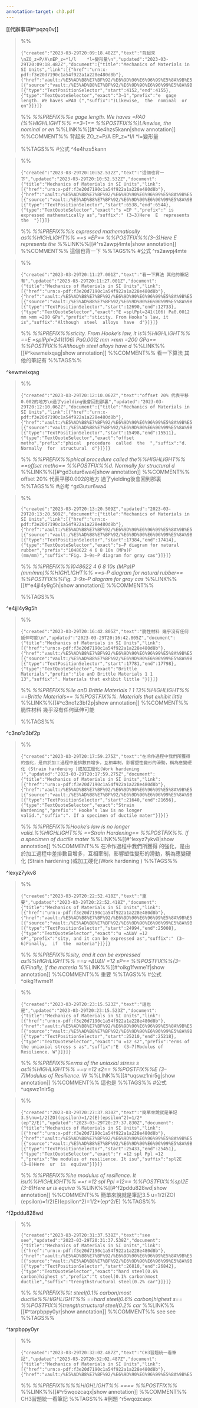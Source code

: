 ```yaml
---
annotation-target: ch3.pdf
---
```

[[代辦事項#^pqzq0v]]

>%%
>```annotation-json
>{"created":"2023-03-29T20:09:18.482Z","text":"背起來\nZO_z=P/A\nEP_z=*l/l    *l=變形量\n","updated":"2023-03-29T20:09:18.482Z","document":{"title":"Mechanics of Materials in SI Units","link":[{"href":"urn:x-pdf:f3e20d7190c1a54f922a1a228e480d8b"},{"href":"vault:/%E5%AD%B8%E7%BF%92/%E6%9D%90%E6%96%99%E5%8A%9B%E5%AD%B8/ch3.pdf"}],"documentFingerprint":"f3e20d7190c1a54f922a1a228e480d8b"},"uri":"vault:/%E5%AD%B8%E7%BF%92/%E6%9D%90%E6%96%99%E5%8A%9B%E5%AD%B8/ch3.pdf","target":[{"source":"vault:/%E5%AD%B8%E7%BF%92/%E6%9D%90%E6%96%99%E5%8A%9B%E5%AD%B8/ch3.pdf","selector":[{"type":"TextPositionSelector","start":4152,"end":4155},{"type":"TextQuoteSelector","exact":"3–1","prefix":"e  gage  length. We haves =PA0 (","suffix":")Likewise,  the  nominal  or  en"}]}]}
>```
>%%
>*%%PREFIX%%e  gage  length. We haves =PA0 (%%HIGHLIGHT%% ==3–1== %%POSTFIX%%)Likewise,  the  nominal  or  en*
>%%LINK%%[[#^4e4hzs5kann|show annotation]]
>%%COMMENT%%
>背起來
>ZO_z=P/A
>EP_z=*l/l    *l=變形量
>
>%%TAGS%%
>#公式
^4e4hzs5kann


>%%
>```annotation-json
>{"created":"2023-03-29T20:10:52.532Z","text":"這個也背一下","updated":"2023-03-29T20:10:52.532Z","document":{"title":"Mechanics of Materials in SI Units","link":[{"href":"urn:x-pdf:f3e20d7190c1a54f922a1a228e480d8b"},{"href":"vault:/%E5%AD%B8%E7%BF%92/%E6%9D%90%E6%96%99%E5%8A%9B%E5%AD%B8/ch3.pdf"}],"documentFingerprint":"f3e20d7190c1a54f922a1a228e480d8b"},"uri":"vault:/%E5%AD%B8%E7%BF%92/%E6%9D%90%E6%96%99%E5%8A%9B%E5%AD%B8/ch3.pdf","target":[{"source":"vault:/%E5%AD%B8%E7%BF%92/%E6%9D%90%E6%96%99%E5%8A%9B%E5%AD%B8/ch3.pdf","selector":[{"type":"TextPositionSelector","start":6538,"end":6544},{"type":"TextQuoteSelector","exact":"s =EP ","prefix":" is  expressed mathematically as","suffix":" (3–3)Here  E  represents  the  "}]}]}
>```
>%%
>*%%PREFIX%%is  expressed mathematically as%%HIGHLIGHT%% ==s =EP== %%POSTFIX%%(3–3)Here  E  represents  the*
>%%LINK%%[[#^rs2awpj4mte|show annotation]]
>%%COMMENT%%
>這個也背一下
>%%TAGS%%
>#公式
^rs2awpj4mte


>%%
>```annotation-json
>{"created":"2023-03-29T20:11:27.001Z","text":"看一下算法 其他的筆記有","updated":"2023-03-29T20:11:27.001Z","document":{"title":"Mechanics of Materials in SI Units","link":[{"href":"urn:x-pdf:f3e20d7190c1a54f922a1a228e480d8b"},{"href":"vault:/%E5%AD%B8%E7%BF%92/%E6%9D%90%E6%96%99%E5%8A%9B%E5%AD%B8/ch3.pdf"}],"documentFingerprint":"f3e20d7190c1a54f922a1a228e480d8b"},"uri":"vault:/%E5%AD%B8%E7%BF%92/%E6%9D%90%E6%96%99%E5%8A%9B%E5%AD%B8/ch3.pdf","target":[{"source":"vault:/%E5%AD%B8%E7%BF%92/%E6%9D%90%E6%96%99%E5%8A%9B%E5%AD%B8/ch3.pdf","selector":[{"type":"TextPositionSelector","start":12690,"end":12733},{"type":"TextQuoteSelector","exact":"E =splPpl=241(106) Pa0.0012 mm >mm =200 GPa","prefix":"sticity. From Hooke’s law, it is","suffix":"Although  steel  alloys  have  d"}]}]}
>```
>%%
>*%%PREFIX%%sticity. From Hooke’s law, it is%%HIGHLIGHT%% ==E =splPpl=241(106) Pa0.0012 mm >mm =200 GPa== %%POSTFIX%%Although  steel  alloys  have  d*
>%%LINK%%[[#^kewmeixqag|show annotation]]
>%%COMMENT%%
>看一下算法 其他的筆記有
>%%TAGS%%
>
^kewmeixqag


>%%
>```annotation-json
>{"created":"2023-03-29T20:12:10.062Z","text":"offset 20% 代表平移0.002的地方\n過了yielding後會回到那裏","updated":"2023-03-29T20:12:10.062Z","document":{"title":"Mechanics of Materials in SI Units","link":[{"href":"urn:x-pdf:f3e20d7190c1a54f922a1a228e480d8b"},{"href":"vault:/%E5%AD%B8%E7%BF%92/%E6%9D%90%E6%96%99%E5%8A%9B%E5%AD%B8/ch3.pdf"}],"documentFingerprint":"f3e20d7190c1a54f922a1a228e480d8b"},"uri":"vault:/%E5%AD%B8%E7%BF%92/%E6%9D%90%E6%96%99%E5%8A%9B%E5%AD%B8/ch3.pdf","target":[{"source":"vault:/%E5%AD%B8%E7%BF%92/%E6%9D%90%E6%96%99%E5%8A%9B%E5%AD%B8/ch3.pdf","selector":[{"type":"TextPositionSelector","start":15498,"end":15511},{"type":"TextQuoteSelector","exact":"offset  metho","prefix":"phical  procedure  called  the  ","suffix":"d.  Normally  for  structural  d"}]}]}
>```
>%%
>*%%PREFIX%%phical  procedure  called  the%%HIGHLIGHT%% ==offset  metho== %%POSTFIX%%d.  Normally  for  structural  d*
>%%LINK%%[[#^gd3utur6wa4|show annotation]]
>%%COMMENT%%
>offset 20% 代表平移0.002的地方
>過了yielding後會回到那裏
>%%TAGS%%
>#必考
^gd3utur6wa4


>%%
>```annotation-json
>{"created":"2023-03-29T20:13:20.509Z","updated":"2023-03-29T20:13:20.509Z","document":{"title":"Mechanics of Materials in SI Units","link":[{"href":"urn:x-pdf:f3e20d7190c1a54f922a1a228e480d8b"},{"href":"vault:/%E5%AD%B8%E7%BF%92/%E6%9D%90%E6%96%99%E5%8A%9B%E5%AD%B8/ch3.pdf"}],"documentFingerprint":"f3e20d7190c1a54f922a1a228e480d8b"},"uri":"vault:/%E5%AD%B8%E7%BF%92/%E6%9D%90%E6%96%99%E5%8A%9B%E5%AD%B8/ch3.pdf","target":[{"source":"vault:/%E5%AD%B8%E7%BF%92/%E6%9D%90%E6%96%99%E5%8A%9B%E5%AD%B8/ch3.pdf","selector":[{"type":"TextPositionSelector","start":17384,"end":17414},{"type":"TextQuoteSelector","exact":"s–P diagram for natural rubber","prefix":"1048622 4 6 8 10s (MPa)P (mm/mm)","suffix":"Fig. 3–9s–P diagram for gray cas"}]}]}
>```
>%%
>*%%PREFIX%%1048622 4 6 8 10s (MPa)P (mm/mm)%%HIGHLIGHT%% ==s–P diagram for natural rubber== %%POSTFIX%%Fig. 3–9s–P diagram for gray cas*
>%%LINK%%[[#^e4jjl4y9g5h|show annotation]]
>%%COMMENT%%
>
>%%TAGS%%
>
^e4jjl4y9g5h


>%%
>```annotation-json
>{"created":"2023-03-29T20:16:42.805Z","text":"脆性材料 幾乎沒有任何延伸可能\n","updated":"2023-03-29T20:16:42.805Z","document":{"title":"Mechanics of Materials in SI Units","link":[{"href":"urn:x-pdf:f3e20d7190c1a54f922a1a228e480d8b"},{"href":"vault:/%E5%AD%B8%E7%BF%92/%E6%9D%90%E6%96%99%E5%8A%9B%E5%AD%B8/ch3.pdf"}],"documentFingerprint":"f3e20d7190c1a54f922a1a228e480d8b"},"uri":"vault:/%E5%AD%B8%E7%BF%92/%E6%9D%90%E6%96%99%E5%8A%9B%E5%AD%B8/ch3.pdf","target":[{"source":"vault:/%E5%AD%B8%E7%BF%92/%E6%9D%90%E6%96%99%E5%8A%9B%E5%AD%B8/ch3.pdf","selector":[{"type":"TextPositionSelector","start":17781,"end":17798},{"type":"TextQuoteSelector","exact":"Brittle Materials","prefix":"ile anD Brittle Materials 1 1 13","suffix":". Materials that exhibit little "}]}]}
>```
>%%
>*%%PREFIX%%ile anD Brittle Materials 1 1 13%%HIGHLIGHT%% ==Brittle Materials== %%POSTFIX%%. Materials that exhibit little*
>%%LINK%%[[#^c3no1z3bf2p|show annotation]]
>%%COMMENT%%
>脆性材料 幾乎沒有任何延伸可能
>
>%%TAGS%%
>
^c3no1z3bf2p


>%%
>```annotation-json
>{"created":"2023-03-29T20:17:59.275Z","text":"在冷作過程中我們所獲得 的強化，是由於加工過程中差排數目增多，互相牽制，影響塑性變形的滑動，稱為應變硬化 (Strain hardening )或加工硬化(Work hardening )","updated":"2023-03-29T20:17:59.275Z","document":{"title":"Mechanics of Materials in SI Units","link":[{"href":"urn:x-pdf:f3e20d7190c1a54f922a1a228e480d8b"},{"href":"vault:/%E5%AD%B8%E7%BF%92/%E6%9D%90%E6%96%99%E5%8A%9B%E5%AD%B8/ch3.pdf"}],"documentFingerprint":"f3e20d7190c1a54f922a1a228e480d8b"},"uri":"vault:/%E5%AD%B8%E7%BF%92/%E6%9D%90%E6%96%99%E5%8A%9B%E5%AD%B8/ch3.pdf","target":[{"source":"vault:/%E5%AD%B8%E7%BF%92/%E6%9D%90%E6%96%99%E5%8A%9B%E5%AD%B8/ch3.pdf","selector":[{"type":"TextPositionSelector","start":21640,"end":21656},{"type":"TextQuoteSelector","exact":"Strain Hardening","prefix":" Hooke’s law is no longer valid.","suffix":". If a specimen of ductile mater"}]}]}
>```
>%%
>*%%PREFIX%%Hooke’s law is no longer valid.%%HIGHLIGHT%% ==Strain Hardening== %%POSTFIX%%. If a specimen of ductile mater*
>%%LINK%%[[#^lexyz7ykv8|show annotation]]
>%%COMMENT%%
>在冷作過程中我們所獲得 的強化，是由於加工過程中差排數目增多，互相牽制，影響塑性變形的滑動，稱為應變硬化 (Strain hardening )或加工硬化(Work hardening )
>%%TAGS%%
>
^lexyz7ykv8



>%%
>```annotation-json
>{"created":"2023-03-29T20:22:52.418Z","text":"重要","updated":"2023-03-29T20:22:52.418Z","document":{"title":"Mechanics of Materials in SI Units","link":[{"href":"urn:x-pdf:f3e20d7190c1a54f922a1a228e480d8b"},{"href":"vault:/%E5%AD%B8%E7%BF%92/%E6%9D%90%E6%96%99%E5%8A%9B%E5%AD%B8/ch3.pdf"}],"documentFingerprint":"f3e20d7190c1a54f922a1a228e480d8b"},"uri":"vault:/%E5%AD%B8%E7%BF%92/%E6%9D%90%E6%96%99%E5%8A%9B%E5%AD%B8/ch3.pdf","target":[{"source":"vault:/%E5%AD%B8%E7%BF%92/%E6%9D%90%E6%96%99%E5%8A%9B%E5%AD%B8/ch3.pdf","selector":[{"type":"TextPositionSelector","start":24994,"end":25008},{"type":"TextQuoteSelector","exact":"u =∆U∆V =12 sP","prefix":"sity, and it can be expressed as","suffix":" (3–6)Finally,  if  the  materia"}]}]}
>```
>%%
>*%%PREFIX%%sity, and it can be expressed as%%HIGHLIGHT%% ==u =∆U∆V =12 sP== %%POSTFIX%%(3–6)Finally,  if  the  materia*
>%%LINK%%[[#^oikg1fwme1f|show annotation]]
>%%COMMENT%%
>重要
>%%TAGS%%
>#公式
^oikg1fwme1f


>%%
>```annotation-json
>{"created":"2023-03-29T20:23:15.523Z","text":"這也是","updated":"2023-03-29T20:23:15.523Z","document":{"title":"Mechanics of Materials in SI Units","link":[{"href":"urn:x-pdf:f3e20d7190c1a54f922a1a228e480d8b"},{"href":"vault:/%E5%AD%B8%E7%BF%92/%E6%9D%90%E6%96%99%E5%8A%9B%E5%AD%B8/ch3.pdf"}],"documentFingerprint":"f3e20d7190c1a54f922a1a228e480d8b"},"uri":"vault:/%E5%AD%B8%E7%BF%92/%E6%9D%90%E6%96%99%E5%8A%9B%E5%AD%B8/ch3.pdf","target":[{"source":"vault:/%E5%AD%B8%E7%BF%92/%E6%9D%90%E6%96%99%E5%8A%9B%E5%AD%B8/ch3.pdf","selector":[{"type":"TextPositionSelector","start":25210,"end":25218},{"type":"TextQuoteSelector","exact":"u =12 s2","prefix":"erms of the uniaxial stress s as","suffix":"E  (3–7)Modulus of Resilience. W"}]}]}
>```
>%%
>*%%PREFIX%%erms of the uniaxial stress s as%%HIGHLIGHT%% ==u =12 s2== %%POSTFIX%%E  (3–7)Modulus of Resilience. W*
>%%LINK%%[[#^uqswz1nir5g|show annotation]]
>%%COMMENT%%
>這也是
>%%TAGS%%
>#公式
^uqswz1nir5g


>%%
>```annotation-json
>{"created":"2023-03-29T20:27:37.830Z","text":"簡單來說就是筆記3.5\nu=1/2(ZO)(epsilon)=1/2(E)(epsilon^2)=1/2*(ep^2/E)","updated":"2023-03-29T20:27:37.830Z","document":{"title":"Mechanics of Materials in SI Units","link":[{"href":"urn:x-pdf:f3e20d7190c1a54f922a1a228e480d8b"},{"href":"vault:/%E5%AD%B8%E7%BF%92/%E6%9D%90%E6%96%99%E5%8A%9B%E5%AD%B8/ch3.pdf"}],"documentFingerprint":"f3e20d7190c1a54f922a1a228e480d8b"},"uri":"vault:/%E5%AD%B8%E7%BF%92/%E6%9D%90%E6%96%99%E5%8A%9B%E5%AD%B8/ch3.pdf","target":[{"source":"vault:/%E5%AD%B8%E7%BF%92/%E6%9D%90%E6%96%99%E5%8A%9B%E5%AD%B8/ch3.pdf","selector":[{"type":"TextPositionSelector","start":25433,"end":25451},{"type":"TextQuoteSelector","exact":"r =12 spl Ppl =12 ","prefix":"he modulus of resilience. It isu","suffix":"spl2E  (3–8)Here  ur  is  equiva"}]}]}
>```
>%%
>*%%PREFIX%%he modulus of resilience. It isu%%HIGHLIGHT%% ==r =12 spl Ppl =12== %%POSTFIX%%spl2E  (3–8)Here  ur  is  equiva*
>%%LINK%%[[#^f2pddu828wd|show annotation]]
>%%COMMENT%%
>簡單來說就是筆記3.5
>u=1/2(ZO)(epsilon)=1/2(E)(epsilon^2)=1/2*(ep^2/E)
>%%TAGS%%
>
^f2pddu828wd


>%%
>```annotation-json
>{"created":"2023-03-29T20:31:37.538Z","text":"see see","updated":"2023-03-29T20:31:37.538Z","document":{"title":"Mechanics of Materials in SI Units","link":[{"href":"urn:x-pdf:f3e20d7190c1a54f922a1a228e480d8b"},{"href":"vault:/%E5%AD%B8%E7%BF%92/%E6%9D%90%E6%96%99%E5%8A%9B%E5%AD%B8/ch3.pdf"}],"documentFingerprint":"f3e20d7190c1a54f922a1a228e480d8b"},"uri":"vault:/%E5%AD%B8%E7%BF%92/%E6%9D%90%E6%96%99%E5%8A%9B%E5%AD%B8/ch3.pdf","target":[{"source":"vault:/%E5%AD%B8%E7%BF%92/%E6%9D%90%E6%96%99%E5%8A%9B%E5%AD%B8/ch3.pdf","selector":[{"type":"TextPositionSelector","start":26810,"end":26842},{"type":"TextQuoteSelector","exact":"hard steel(0.6% carbon)highest s","prefix":"t steel(0.1% carbon)most ductile","suffix":"trengthstructural steel(0.2% car"}]}]}
>```
>%%
>*%%PREFIX%%t steel(0.1% carbon)most ductile%%HIGHLIGHT%% ==hard steel(0.6% carbon)highest s== %%POSTFIX%%trengthstructural steel(0.2% car*
>%%LINK%%[[#^tarpbppy0yr|show annotation]]
>%%COMMENT%%
>see see
>%%TAGS%%
>
^tarpbppy0yr


>%%
>```annotation-json
>{"created":"2023-03-29T20:32:02.487Z","text":"CH3習題統一看筆記","updated":"2023-03-29T20:32:02.487Z","document":{"title":"Mechanics of Materials in SI Units","link":[{"href":"urn:x-pdf:f3e20d7190c1a54f922a1a228e480d8b"},{"href":"vault:/%E5%AD%B8%E7%BF%92/%E6%9D%90%E6%96%99%E5%8A%9B%E5%AD%B8/ch3.pdf"}],"documentFingerprint":"f3e20d7190c1a54f922a1a228e480d8b"},"uri":"vault:/%E5%AD%B8%E7%BF%92/%E6%9D%90%E6%96%99%E5%8A%9B%E5%AD%B8/ch3.pdf"}
>```
>%%
>*%%PREFIX%%%%HIGHLIGHT%% ==== %%POSTFIX%%*
>%%LINK%%[[#^r5wqozcaqx|show annotation]]
>%%COMMENT%%
>CH3習題統一看筆記
>%%TAGS%%
>#例題
^r5wqozcaqx
